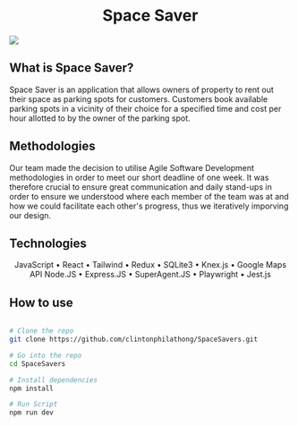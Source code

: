 <h1 align="center">Space Saver</h1>
    
<img src="https://github.com/clintonphilathong/Space-Savers/blob/main/src/gif/space-saver.gif">

## What is Space Saver?
<p>
Space Saver is an application that allows owners of property to rent out their space as parking spots for customers. Customers book available parking spots in a vicinity of their choice for a specified time and cost per hour allotted to by the owner of the parking spot.
</p>

## Methodologies
<p>Our team made the decision to utilise Agile Software Development methodologies in order to meet our short deadline of one week. It was therefore crucial to ensure great communication and daily stand-ups in order to ensure we understood where each member of the team was at and how we could facilitate each other's progress, thus we iteratively imporving our design.


</p>

##  Technologies 
<p align='center'>
 JavaScript • React • Tailwind • Redux • SQLite3 • Knex.js • Google Maps API
 Node.JS • Express.JS • SuperAgent.JS • Playwright • Jest.js 
</p>

## How to use

```bash

# Clone the repo
git clone https://github.com/clintonphilathong/SpaceSavers.git

# Go into the repo
cd SpaceSavers

# Install dependencies 
npm install

# Run Script
npm run dev

```
